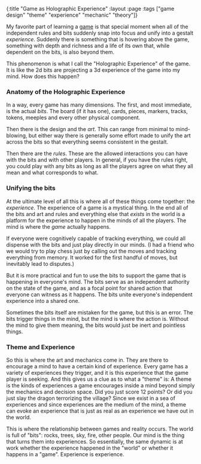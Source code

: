 {:title "Game as Holographic Experience"
 :layout :page
 :tags ["game design" "theme" "experience" "mechanic" "theory"]}

My favorite part of learning a [game](/pages/definition-of-game.html) is that special moment when all of the independent rules and bits suddenly snap into focus and unify into a gestalt _experience_.  Suddenly there is something that is hovering above the game, something with depth and richness and a life of its own that, while dependent on the bits, is also beyond them.

This phenomenon is what I call the "Holographic Experience" of the game.  It is like the 2d bits are projecting a 3d experience of the game into my mind.  How does this happen?

### Anatomy of the Holographic Experience

In a way, every game has many dimensions.  The first, and most immediate, is the actual _bits_.  The board (if it has one), cards, pieces, markers, tracks, tokens, meeples and every other physical component.

Then there is the design and the _art_.  This can range from minimal to mind-blowing, but either way there is generally some effort made to unify the art across the bits so that everything seems consistent in the gestalt.

Then there are the _rules_.  These are the allowed interactions you can have with the bits and with other players.  In general, if you have the rules right, you could play with any bits as long as all the players agree on what they all mean and what corresponds to what.  

### Unifying the bits

At the ultimate level of all this is where all of these things come together: the _experience_.  The experience of a game is a mystical thing.  In the end all of the bits and art and rules and everything else that *exists* in the world is a platform for the experience to happen in the minds of all the players.  The mind is where the *game* actually happens.

If everyone were cognitively capable of tracking everything, we could all dispense with the bits and just play directly in our minds.  (I had a friend who we would try to play chess just by calling out the moves and tracking everything from memory.  It worked for the first handful of moves, but inevitably lead to disputes.)

But it is more practical and fun to use the bits to support the game that is happening in everyone's mind.  The bits serve as an independent authority on the state of the game, and as a focal point for shared action that everyone can witness as it happens.  The bits unite everyone's independent experience into a shared one.

Sometimes the bits itself are mistaken for the game, but this is an error.  The bits trigger things in the mind, but the mind is where the action is.  Without the mind to give them meaning, the bits would just be inert and pointless things.

### Theme and Experience

So this is where the art and mechanics come in.  They are there to encourage a mind to have a certain kind of experience.  Every game has a variety of experiences they trigger, and it is this experience that the game player is seeking.  And this gives us a clue as to what a "theme" is:  A theme is the kinds of experiences a game encourages inside a mind beyond simply the mechanics and decision space.  Did you just score 12 points?  Or did you just slay the dragon terrorizing the village?  Since we exist in a sea of experiences and since experiences are the medium of the mind, a theme can evoke an experience that is just as real as an experience we have out in the world.  

This is where the relationship between games and reality occurs.  The world is full of "bits":  rocks, trees, sky, fire, other people.  Our mind is the thing that turns them into experiences.  So essentially, the same dynamic is at work whether the experience happened in the "world" or whether it happens in a "game".  Experience is experience.  